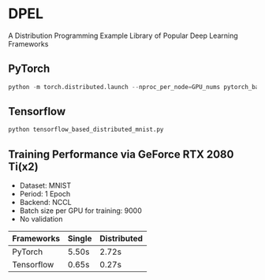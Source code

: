 # DPEL
A Distribution Programming Example Library of Popular Deep Learning Frameworks


## PyTorch

```python
python -m torch.distributed.launch --nproc_per_node=GPU_nums pytorch_based_distributed_mnist.py
```

## Tensorflow

```python
python tensorflow_based_distributed_mnist.py
```


## Training Performance via GeForce RTX 2080 Ti(x2)

* Dataset: MNIST
* Period: 1 Epoch
* Backend: NCCL
* Batch size per GPU for training: 9000
* No validation

|Frameworks|Single|Distributed|
|----------|------|-----------|
|PyTorch   | 5.50s|   2.72s   |
|Tensorflow| 0.65s|   0.27s   |
